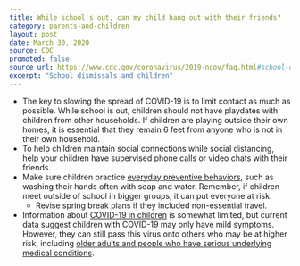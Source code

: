 ```yaml
---
title: While school's out, can my child hang out with their friends?
category: parents-and-children
layout: post
date: March 30, 2020
source: CDC
promoted: false
source_url: https://www.cdc.gov/coronavirus/2019-ncov/faq.html#school-dismissals
excerpt: "School dismissals and children"
---
```


* The key to slowing the spread of COVID-19 is to limit contact as much as possible. While school is out, children should not have playdates with children from other households. If children are playing outside their own homes, it is essential that they remain 6 feet from anyone who is not in their own household.
* To help children maintain social connections while social distancing, help your children have supervised phone calls or video chats with their friends.
* Make sure children practice [everyday preventive behaviors](https://www.cdc.gov/coronavirus/2019-ncov/prepare/prevention.html), such as washing their hands often with soap and water. Remember, if children meet outside of school in bigger groups, it can put everyone at risk.
	* Revise spring break plans if they included non-essential travel.
* Information about [COVID-19 in children](https://www.cdc.gov/coronavirus/2019-ncov/faq.html#anchor_1584387482747) is somewhat limited, but current data suggest children with COVID-19 may only have mild symptoms. However, they can still pass this virus onto others who may be at higher risk, including [older adults and people who have serious underlying medical conditions](https://www.cdc.gov/coronavirus/2019-ncov/specific-groups/people-at-higher-risk.html).